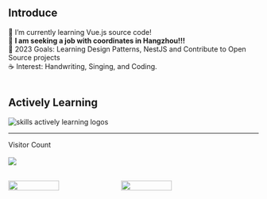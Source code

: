 <div align="center">
</div>
<h2>Introduce</h2>
🌳 I’m currently learning Vue.js source code! <br> 
🐾 <b>I am seeking a job with coordinates in Hangzhou!!!</b> <br>
🌊 2023 Goals: Learning Design Patterns, NestJS and Contribute to Open Source projects <br>
☕ Interest: Handwriting, Singing, and Coding. <br>
<br>

<div align="left">
  <h2> <strong> Actively Learning </strong></h2>
  <!--  &perline=3    html,css,js -->
  <img src="https://skillicons.dev/icons?i=vue,react,nestjs,ts,vite,webpack,flutter" alt="skills actively learning logos"> <br> 
<!--   <h2> <strong> Plan to Learn </strong></h2>
  <img src="https://skillicons.dev/icons?i=angular,sass,threejs" alt="skills planning to learn logos"> -->
</div>
<hr />
<p align="left">
  Visitor Count<br><br>
  <img src="https://profile-counter.glitch.me/Pursuit01/count.svg" />
</p>
<br>
<div style="width: 100%;display: flex;">
  <img style="width: 45%" src="https://github-readme-stats.vercel.app/api/top-langs/?username=Pursuit01&hide_progress=false&theme=transparent)](https://github.com/anuraghazra/github-readme-stats" />
  <img style="width: 45%" src="https://github-readme-stats.vercel.app/api?username=Pursuit01&show_icons=true&hide_title=false&theme=transparent)](https://github.com/anuraghazra/github-readme-stats" />
</div>

